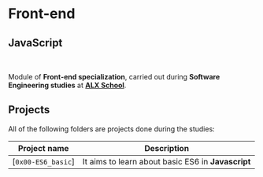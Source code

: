 
# Front-end

## JavaScript
</br>

Module of **Front-end specialization**, carried out during **Software Engineering studies** at **[ALX School](https://www.alxafrica.com)**.


## Projects

All of the following folders are projects done during the studies:

| Project name | Description |
| ------------ | ----------- |
| [`0x00-ES6_basic`]| It aims to learn about basic ES6 in **Javascript** |

